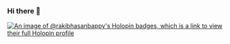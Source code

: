 ### Hi there 👋


[![An image of @rakibhasanbappy's Holopin badges, which is a link to view their full Holopin profile](https://holopin.me/rakibhasanbappy)](https://holopin.io/@rakibhasanbappy)

<!--
**rakibhasanbappy/rakibhasanbappy** is a ✨ _special_ ✨ repository because its `README.md` (this file) appears on your GitHub profile.

Here are some ideas to get you started:

- 🔭 I’m currently working on ...
- 🌱 I’m currently learning ...
- 👯 I’m looking to collaborate on ...
- 🤔 I’m looking for help with ...
- 💬 Ask me about ...
- 📫 How to reach me: ...
- 😄 Pronouns: ...
- ⚡ Fun fact: ...
-->
